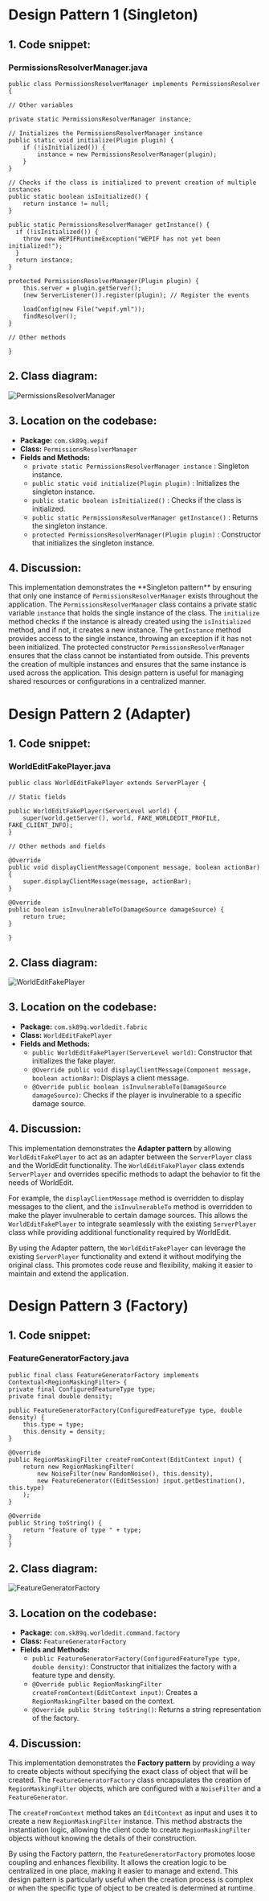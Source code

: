 # Design Pattern 1 (Singleton)

## 1. Code snippet:

### PermissionsResolverManager.java
    public class PermissionsResolverManager implements PermissionsResolver {

    // Other variables

    private static PermissionsResolverManager instance;

    // Initializes the PermissionsResolverManager instance
    public static void initialize(Plugin plugin) {
        if (!isInitialized()) {
            instance = new PermissionsResolverManager(plugin);
        }
    }

    // Checks if the class is initialized to prevent creation of multiple instances
    public static boolean isInitialized() {
        return instance != null;
    }

    public static PermissionsResolverManager getInstance() {
      if (!isInitialized()) {
        throw new WEPIFRuntimeException("WEPIF has not yet been initialized!");
      }
      return instance;
    }

    protected PermissionsResolverManager(Plugin plugin) {
        this.server = plugin.getServer();
        (new ServerListener()).register(plugin); // Register the events

        loadConfig(new File("wepif.yml"));
        findResolver();
    }

    // Other methods

    }

## 2. Class diagram:

![PermissionsResolverManager](img/PermissionsResolverManager.png)

## 3. Location on the codebase:

- **Package:** `com.sk89q.wepif`
- **Class:** `PermissionsResolverManager`
- **Fields and Methods:**
    - `private static PermissionsResolverManager instance` : Singleton instance.
    - `public static void initialize(Plugin plugin)` : Initializes the singleton instance.
    - `public static boolean isInitialized()` : Checks if the class is initialized.
    - `public static PermissionsResolverManager getInstance()` : Returns the singleton instance.
    - `protected PermissionsResolverManager(Plugin plugin)` : Constructor that initializes the singleton instance.

## 4. Discussion:

This implementation demonstrates the \*\*Singleton pattern\*\* by ensuring that only one instance of
`PermissionsResolverManager` exists throughout the application. The `PermissionsResolverManager` 
class contains a private static variable `instance` that holds the single instance of the class. 
The `initialize` method checks if the instance is already created using the `isInitialized` method, 
and if not, it creates a new instance. The `getInstance` method provides access to the single instance, 
throwing an exception if it has not been initialized. The protected constructor `PermissionsResolverManager` 
ensures that the class cannot be instantiated from outside. This prevents the creation of multiple instances and 
ensures that the same instance is used across the application. This design pattern is useful for managing shared 
resources or configurations in a centralized manner.

# Design Pattern 2 (Adapter)

## 1. Code snippet:

### WorldEditFakePlayer.java

    public class WorldEditFakePlayer extends ServerPlayer {
        
    // Static fields

    public WorldEditFakePlayer(ServerLevel world) {
        super(world.getServer(), world, FAKE_WORLDEDIT_PROFILE, FAKE_CLIENT_INFO);
    }

    // Other methods and fields

    @Override
    public void displayClientMessage(Component message, boolean actionBar) {
        super.displayClientMessage(message, actionBar);
    }

    @Override
    public boolean isInvulnerableTo(DamageSource damageSource) {
        return true;
    } 
  
    }

## 2. Class diagram:

![WorldEditFakePlayer](img/WorldEditFakePlayer.png)

## 3. Location on the codebase:

- **Package:** `com.sk89q.worldedit.fabric`
- **Class:** `WorldEditFakePlayer`
- **Fields and Methods:**
  - `public WorldEditFakePlayer(ServerLevel world)`: Constructor that initializes the fake player.
  - `@Override public void displayClientMessage(Component message, boolean actionBar)`: Displays a client message.
  - `@Override public boolean isInvulnerableTo(DamageSource damageSource)`: Checks if the player is invulnerable to a specific damage source.

## 4. Discussion:

This implementation demonstrates the **Adapter pattern** by allowing `WorldEditFakePlayer` to act as an adapter between 
the `ServerPlayer` class and the WorldEdit functionality. The `WorldEditFakePlayer` class extends `ServerPlayer` and 
overrides specific methods to adapt the behavior to fit the needs of WorldEdit.

For example, the `displayClientMessage` method is overridden to display messages to the client, and the 
`isInvulnerableTo` method is overridden to make the player invulnerable to certain damage sources. 
This allows the `WorldEditFakePlayer` to integrate seamlessly with the existing `ServerPlayer` class while 
providing additional functionality required by WorldEdit.

By using the Adapter pattern, the `WorldEditFakePlayer` can leverage the existing `ServerPlayer` functionality and 
extend it without modifying the original class. This promotes code reuse and flexibility, making it easier to maintain 
and extend the application.

# Design Pattern 3 (Factory)

## 1. Code snippet:

### FeatureGeneratorFactory.java

    public final class FeatureGeneratorFactory implements Contextual<RegionMaskingFilter> {
    private final ConfiguredFeatureType type;
    private final double density;

    public FeatureGeneratorFactory(ConfiguredFeatureType type, double density) {
        this.type = type;
        this.density = density;
    }

    @Override
    public RegionMaskingFilter createFromContext(EditContext input) {
        return new RegionMaskingFilter(
            new NoiseFilter(new RandomNoise(), this.density),
            new FeatureGenerator((EditSession) input.getDestination(), this.type)
        );
    }

    @Override
    public String toString() {
        return "feature of type " + type;
    }
    }

## 2. Class diagram:

![FeatureGeneratorFactory](img/FeatureGeneratorFactory.png)

## 3. Location on the codebase:

- **Package:** `com.sk89q.worldedit.command.factory`
- **Class:** `FeatureGeneratorFactory`
- **Fields and Methods:** 
  - `public FeatureGeneratorFactory(ConfiguredFeatureType type, double density)`: Constructor that initializes the factory with a feature type and density.
  - `@Override public RegionMaskingFilter createFromContext(EditContext input)`: Creates a `RegionMaskingFilter` based on the context.
  - `@Override public String toString()`: Returns a string representation of the factory.

## 4. Discussion:

This implementation demonstrates the **Factory pattern** by providing a way to create objects without specifying the 
exact class of object that will be created. The `FeatureGeneratorFactory` class encapsulates the creation of 
`RegionMaskingFilter` objects, which are configured with a `NoiseFilter` and a `FeatureGenerator`.

The `createFromContext` method takes an `EditContext` as input and uses it to create a new `RegionMaskingFilter` 
instance. This method abstracts the instantiation logic, allowing the client code to create `RegionMaskingFilter` 
objects without knowing the details of their construction.

By using the Factory pattern, the `FeatureGeneratorFactory` promotes loose coupling and enhances flexibility.
It allows the creation logic to be centralized in one place, making it easier to manage and extend. 
This design pattern is particularly useful when the creation process is complex or when the specific type of object to 
be created is determined at runtime.